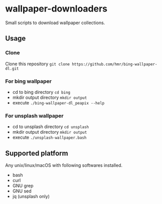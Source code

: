 # wallpaper-downloaders
Small scripts to download wallpaper collections.

## Usage

### Clone
Clone this repository `git clone https://github.com/hmr/bing-wallpaper-dl.git`

### For bing wallpaper
- cd to bing directory `cd bing`
- mkdir output directory `mkdir output`
- execute `./bing-wallpaper-dl_peapix --help`

### For unsplash wallpaper
- cd to unsplash directory `cd unsplash`
- mkdir output directory `mkdir output`
- execute `./unsplash-wallpaper.bash`


## Supported platform
Any unix/linux/macOS with following softwares installed.
- bash
- curl
- GNU grep
- GNU sed
- jq (unsplash only)
